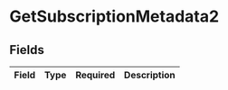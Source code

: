 # GetSubscriptionMetadata2


## Fields

| Field       | Type        | Required    | Description |
| ----------- | ----------- | ----------- | ----------- |